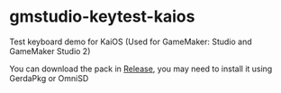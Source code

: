 # gmstudio-keytest-kaios
Test keyboard demo for KaiOS (Used for GameMaker: Studio and GameMaker Studio 2)

You can download the pack in [Release](https://github.com/LiarOnce/gmstudio-keytest-kaios/releases), you may need to install it using GerdaPkg or OmniSD

